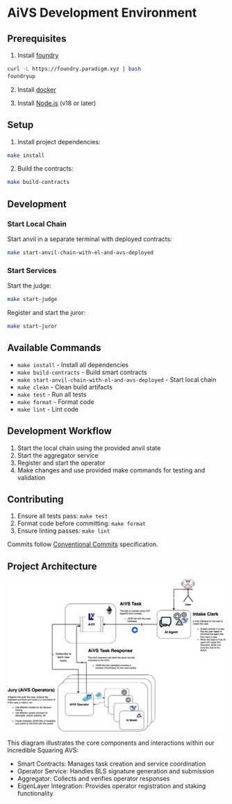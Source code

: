 # AiVS Development Environment

## Prerequisites

1. Install [foundry](https://book.getfoundry.sh/getting-started/installation)

```bash
curl -L https://foundry.paradigm.xyz | bash
foundryup
```

2. Install [docker](https://docs.docker.com/get-docker/)

3. Install [Node.js](https://nodejs.org/) (v18 or later)

## Setup

1. Install project dependencies:

```bash
make install
```

2. Build the contracts:

```bash
make build-contracts
```

## Development

### Start Local Chain

Start anvil in a separate terminal with deployed contracts:

```bash
make start-anvil-chain-with-el-and-avs-deployed
```

### Start Services

Start the judge:

```bash
make start-judge
```

Register and start the juror:

```bash
make start-juror
```

## Available Commands

- `make install` - Install all dependencies
- `make build-contracts` - Build smart contracts
- `make start-anvil-chain-with-el-and-avs-deployed` - Start local chain
- `make clean` - Clean build artifacts
- `make test` - Run all tests
- `make format` - Format code
- `make lint` - Lint code

## Development Workflow

1. Start the local chain using the provided anvil state
2. Start the aggregator service
3. Register and start the operator
4. Make changes and use provided make commands for testing and validation

## Contributing

1. Ensure all tests pass: `make test`
2. Format code before committing: `make format`
3. Ensure linting passes: `make lint`

Commits follow [Conventional Commits](https://www.conventionalcommits.org/) specification.

## Project Architecture

![Agentopians AVS Architecture](docs/agentopians_AiVS.png)

This diagram illustrates the core components and interactions within our Incredible Squaring AVS:

- Smart Contracts: Manages task creation and service coordination
- Operator Service: Handles BLS signature generation and submission
- Aggregator: Collects and verifies operator responses
- EigenLayer Integration: Provides operator registration and staking functionality
